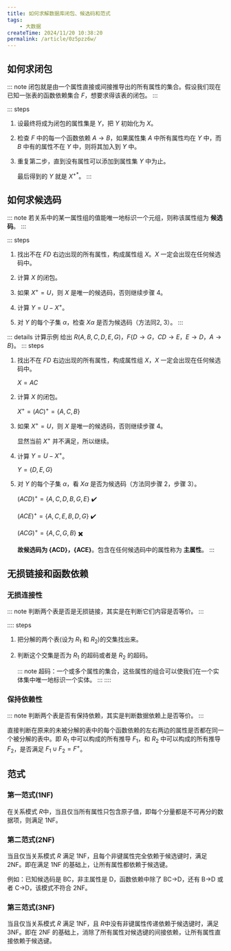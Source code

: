 ```yaml
---
title: 如何求解数据库闭包、候选码和范式
tags:
    - 大数据
createTime: 2024/11/20 10:38:20
permalink: /article/0z5pzz6w/
---
```

## 如何求闭包
::: note 闭包就是由一个属性直接或间接推导出的所有属性的集合。假设我们现在已知一张表的函数依赖集合 $F$，想要求得该表的闭包。
:::

::: steps
1. 设最终将成为闭包的属性集是 $Y$，把 $Y$ 初始化为 $X$。

2. 检查 $F$ 中的每一个函数依赖 $A \rightarrow B$，如果属性集 $A$ 中所有属性均在 $Y$ 中，而 $B$ 中有的属性不在 $Y$ 中，则将其加入到 $Y$ 中。

3. 重复第二步，直到没有属性可以添加到属性集 $Y$ 中为止。

    最后得到的 $Y$ 就是 $X^{+*}$。
:::

## 如何求候选码
::: note 若关系中的某一属性组的值能唯一地标识一个元组，则称该属性组为 **候选码**。
:::

::: steps
1. 找出不在 $FD$ 右边出现的所有属性，构成属性组 $X$。$X$ 一定会出现在任何候选码中。

2. 计算 $X$ 的闭包。

3. 如果 $X^+=U$，则 $X$ 是唯一的候选码，否则继续步骤 4。

4. 计算 $Y=U-X^+$​。

5. 对 $Y$ 的每个子集 $\alpha$，检查 $X \alpha$ 是否为候选码（方法同2, 3）。
:::

::: details 计算示例
给出 $R(A,B,C,D,E,G)$，$F\{D \rightarrow G，CD \rightarrow E，E \rightarrow D，A \rightarrow B\}$。
::: steps
1. 找出不在 $FD$ 右边出现的所有属性，构成属性组 $X$，$X$ 一定会出现在任何候选码中。

    $X = AC$

2. 计算 $X$ 的闭包。

    $X^+ = (AC)^+=\{A,C,B\}$​

3. 如果 $X^+=U$，则 $X$ 是唯一的候选码，否则继续步骤 4。

   显然当前 $X^+$ 并不满足，所以继续。

4. 计算 $Y=U-X^+$。

    $Y=\{D,E,G\}$​

5. 对 $Y$ 的每个子集 $\alpha$，看 $X \alpha$ 是否为候选码（方法同步骤 2，步骤 3）。

     $(ACD)^+=\{A,C,D,B,G,E\}$ :heavy_check_mark:

     $(ACE)^+=\{A,C,E,B,D,G\}$ :heavy_check_mark:

     $(ACG)^+=\{A,C,G,B\}$ :heavy_multiplication_x:

     **故候选码为 {ACD}，{ACE}**。包含在任何候选码中的属性称为 **主属性**。
:::

## 无损链接和函数依赖
###  无损连接性
::: note 判断两个表是否是无损链接，其实是在判断它们内容是否等价。
:::

:::: steps
1. 把分解的两个表(设为 $R_1$ 和 $R_2$)的交集找出来。

2. 判断这个交集是否为 $R_1$ 的超码或者是 $R_2$ 的超码。

    ::: note 超码：一个或多个属性的集合，这些属性的组合可以使我们在一个实体集中唯一地标识一个实体。
    :::
::::

### 保持依赖性
::: note 判断两个表是否有保持依赖，其实是判断数据依赖上是否等价。
:::

直接判断在原来的未被分解的表中的每个函数依赖的左右两边的属性是否都在同一个被分解的表中。即 $R_1$ 中可以构成的所有推导 $F_1$，和 $R_2$ 中可以构成的所有推导$F_2$，是否满足 $F_1 \cup F_2 = F^+$​。

## 范式
### 第一范式(1NF)
在关系模式 $R$ ​中，当且仅当所有属性只包含原子值，即每个分量都是不可再分的数据项，则满足 1NF。

### 第二范式(2NF)
当且仅当关系模式 $R$ ​满足 1NF，且每个非键属性完全依赖于候选键时，满足2NF。即在满足 1NF 的基础上，让所有属性都依赖于候选键。

例如：已知候选码是 BC，非主属性是 D，函数依赖中除了 BC->D，还有 B->D 或者 C->D，该模式不符合 2NF。

### 第三范式(3NF)
当且仅当关系模式 $R$ 满足 1NF，且 $R$ ​中没有非键属性传递依赖于候选键时，满足 3NF。即在 2NF 的基础上，消除了所有属性对候选键的间接依赖，让所有属性直接依赖于候选键。
